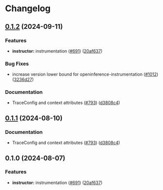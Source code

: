 # Changelog

## [0.1.2](https://github.com/gregwchase/openinference/compare/python-openinference-instrumentation-instructor-v0.1.1...python-openinference-instrumentation-instructor-v0.1.2) (2024-09-11)


### Features

* **instructor:** instrumentation ([#691](https://github.com/gregwchase/openinference/issues/691)) ([20af637](https://github.com/gregwchase/openinference/commit/20af637c6cdd02868f64d6a755fed2e45980cbfe))


### Bug Fixes

* increase version lower bound for openinference-instrumentation ([#1012](https://github.com/gregwchase/openinference/issues/1012)) ([3236d27](https://github.com/gregwchase/openinference/commit/3236d2733a46b84d693ddb7092209800cde8cc34))


### Documentation

* TraceConfig and context attributes ([#793](https://github.com/gregwchase/openinference/issues/793)) ([d3808c4](https://github.com/gregwchase/openinference/commit/d3808c4bea3f6a4c72d3a7ea09b54e78072be6fd))

## [0.1.1](https://github.com/Arize-ai/openinference/compare/python-openinference-instrumentation-instructor-v0.1.0...python-openinference-instrumentation-instructor-v0.1.1) (2024-08-10)


### Documentation

* TraceConfig and context attributes ([#793](https://github.com/Arize-ai/openinference/issues/793)) ([d3808c4](https://github.com/Arize-ai/openinference/commit/d3808c4bea3f6a4c72d3a7ea09b54e78072be6fd))

## 0.1.0 (2024-08-07)


### Features

* **instructor:** instrumentation ([#691](https://github.com/Arize-ai/openinference/issues/691)) ([20af637](https://github.com/Arize-ai/openinference/commit/20af637c6cdd02868f64d6a755fed2e45980cbfe))
